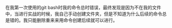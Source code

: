 在我第一次使用的git bash时我的命令总时错误，最终发现是因为不在我的文件中，当进行实战的时候，我自己手动创建文件夹，但是不知道为什么后续的命令总是错的。我只能删除重来来用命令创建后续就可以进行。